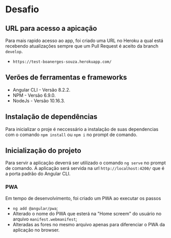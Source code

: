 # Desafio 

## URL para acesso a apicação
Para mais rapido acesso ao app, foi criado uma URL no Heroku a qual está recebendo atualizações sempre que um Pull Request é aceito da branch `develop`.
- `https://test-boanerges-souza.herokuapp.com/`

## Verões de ferramentas e frameworks
- Angular CLI - Versão 8.2.2.
- NPM - Versão 6.9.0.
- NodeJs - Versão 10.16.3.

## Instalação de dependências
Para inicializar o proje é neccessário a instalação de suas dependencias com o comando `npm install` ou `npm i` no prompt de comando.

## Inicialização do projeto
Para servir a aplicação deverrá ser utilizado o comando `ng serve` no prompt de comando. A aplicação será servida na url `http://localhost:4200/` que é a porta padrão do Angular CLI.

### PWA
Em tempo de desenvolvimento, foi criado um PWA ao executar os passos 
- `ng add @angular/pwa`;
- Alterado o nome do PWA que esterá na "Home screem" do usuário no arquivo `manifest.webmanifest`;
- Alteradas as fores no mesmo arquivo apenas para diferenciar o PWA da aplicação no browser.
